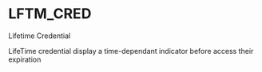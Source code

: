 # LFTM_CRED
Lifetime Credential 


LifeTime credential display a time-dependant indicator before access their  expiration 


